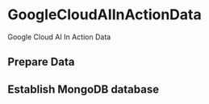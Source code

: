 # GoogleCloudAIInActionData
Google Cloud AI In Action Data

## Prepare Data

## Establish MongoDB database